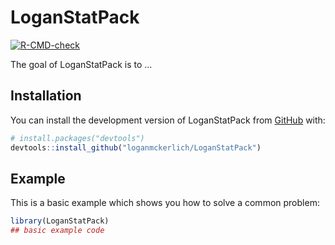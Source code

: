 
# LoganStatPack

<!-- badges: start -->
[![R-CMD-check](https://github.com/loganmckerlich/LoganStatPack/workflows/R-CMD-check/badge.svg)](https://github.com/loganmckerlich/LoganStatPack/actions)
<!-- badges: end -->

The goal of LoganStatPack is to ...

## Installation

You can install the development version of LoganStatPack from [GitHub](https://github.com/) with:

``` r
# install.packages("devtools")
devtools::install_github("loganmckerlich/LoganStatPack")
```

## Example

This is a basic example which shows you how to solve a common problem:

``` r
library(LoganStatPack)
## basic example code
```


